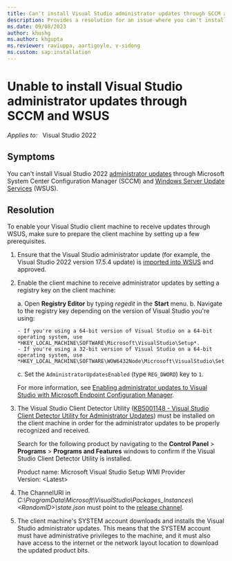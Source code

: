 ```yaml
---
title: Can't install Visual Studio administrator updates through SCCM and WSUS
description: Provides a resolution for an issue where you can't install Visual Studio administrator updates through SCCM and WSUS.
ms.date: 09/08/2023
author: khushg
ms.author: khgupta
ms.reviewer: raviuppa, aartigoyle, v-sidong
ms.custom: sap:installation
---
```

# Unable to install Visual Studio administrator updates through SCCM and WSUS

_Applies to:_ &nbsp; Visual Studio 2022

## Symptoms

You can't install Visual Studio 2022 [administrator updates](/visualstudio/install/applying-administrator-updates) through Microsoft System Center Configuration Manager (SCCM) and [Windows Server Update Services](/windows-server/administration/windows-server-update-services/get-started/windows-server-update-services-wsus) (WSUS).

## Resolution

To enable your Visual Studio client machine to receive updates through WSUS, make sure to prepare the client machine by setting up a few prerequisites.

1. Ensure that the Visual Studio administrator update (for example, the Visual Studio 2022 version 17.5.4 update) is [imported into WSUS](/mem/configmgr/sum/get-started/synchronize-software-updates) and approved.

1. Enable the client machine to receive administrator updates by setting a registry key on the client machine:

    a. Open **Registry Editor** by typing *regedit* in the **Start** menu.
    b. Navigate to the registry key depending on the version of Visual Studio you're using:

       - If you're using a 64-bit version of Visual Studio on a 64-bit operating system, use *HKEY_LOCAL_MACHINE\SOFTWARE\Microsoft\VisualStudio\Setup*.
       - If you're using a 32-bit version of Visual Studio on a 64-bit operating system, use *HKEY_LOCAL_MACHINE\SOFTWARE\WOW6432Node\Microsoft\VisualStudio\Setup*.

    c. Set the `AdministratorUpdatesEnabled` (type `REG_DWORD`) key to `1`.

   For more information, see [Enabling administrator updates to Visual Studio with Microsoft Endpoint Configuration Manager](/visualstudio/install/enabling-administrator-updates).

1. The Visual Studio Client Detector Utility ([KB5001148 - Visual Studio Client Detector Utility for Administrator Updates](https://support.microsoft.com/topic/kb5001148-visual-studio-client-detector-utility-for-administrator-updates-ad593454-547c-43c3-b5a3-6f201ae63f03)) must be installed on the client machine in order for the administrator updates to be properly recognized and received.

   Search for the following product by navigating to the **Control Panel** > **Programs** > **Programs and Features** windows to confirm if the Visual Studio Client Detector Utility is installed.

   Product name: Microsoft Visual Studio Setup WMI Provider  
   Version: \<Latest\>

1. The ChannelURI in *C:\ProgramData\Microsoft\VisualStudio\Packages\_Instances\\<RandomID\>\state.json* must point to the [release channel](https://aka.ms/vs/17/release/channel).

1. The client machine's SYSTEM account downloads and installs the Visual Studio administrator updates. This means that the SYSTEM account must have administrative privileges to the machine, and it must also have access to the internet or the network layout location to download the updated product bits.
